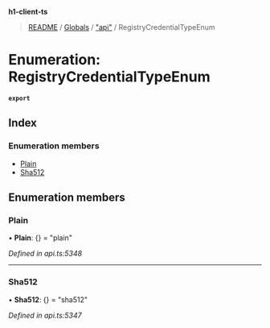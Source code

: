 **h1-client-ts**

> [README](../README.md) / [Globals](../globals.md) / ["api"](../modules/_api_.md) / RegistryCredentialTypeEnum

# Enumeration: RegistryCredentialTypeEnum

**`export`** 

## Index

### Enumeration members

* [Plain](_api_.registrycredentialtypeenum.md#plain)
* [Sha512](_api_.registrycredentialtypeenum.md#sha512)

## Enumeration members

### Plain

•  **Plain**: {} = "plain"

*Defined in api.ts:5348*

___

### Sha512

•  **Sha512**: {} = "sha512"

*Defined in api.ts:5347*
